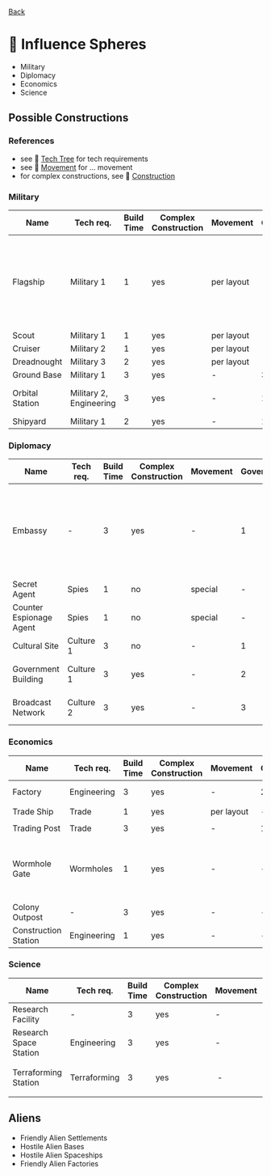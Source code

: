 [Back](https://github.com/haslo/space4x/blob/master/readme.md)

# :gem: Influence Spheres

* Military
* Diplomacy
* Economics
* Science

## Possible Constructions

### References

* see :satellite: [Tech Tree](https://github.com/haslo/space4x/blob/master/tech_tree.md) for tech requirements
* see :vertical_traffic_light: [Movement](https://github.com/haslo/space4x/blob/master/movement.md) for ... movement
* for complex constructions, see :construction: [Construction](https://github.com/haslo/space4x/blob/master/construction.md)

### Military

| Name | Tech req. | Build Time | Complex Construction | Movement | Government | Science | Special Rules |
|---|---|---|---|---|---|---|---|
| Flagship | Military 1 | 1 | yes | per layout | - | - | get one for free at start of game, only one per player |
| Scout | Military 1 | 1 | yes | per layout | - | - | - |
| Cruiser | Military 2 | 1 | yes | per layout | - | - | - |
| Dreadnought | Military 3 | 2 | yes | per layout | - | - | - |
| Ground Base | Military 1 | 3 | yes | - | 3 | - | - |
| Orbital Station | Military 2, Engineering | 3 | yes | - | 1 | - | only one per hex |
| Shipyard | Military 1 | 2 | yes | - | 1 | - | - |

### Diplomacy

| Name | Tech req. | Build Time | Complex Construction | Movement | Government | Science | Special Rules |
|---|---|---|---|---|---|---|---|
| Embassy | - | 3 | yes | - | 1 | - | only one per player and planet not under player's control |
| Secret Agent | Spies | 1 | no | special | - | - | - |
| Counter Espionage Agent | Spies | 1 | no | special | - | - | - |
| Cultural Site | Culture 1 | 3 | no | - | 1 | - | - |
| Government Building | Culture 1 | 3 | yes | - | 2 | - | only one per hex |
| Broadcast Network | Culture 2 | 3 | yes | - | 3 | - | only one per hex |

### Economics

| Name | Tech req. | Build Time | Complex Construction | Movement | Government | Science | Special Rules |
|---|---|---|---|---|---|---|---|
| Factory | Engineering | 3 | yes | - | 2 | - | see :construction: [Construction](https://github.com/haslo/space4x/blob/master/construction.md) |
| Trade Ship | Trade | 1 | yes | per layout | - | - | see :moneybag: [Trade](https://github.com/haslo/space4x/blob/master/trade.md) |
| Trading Post | Trade | 3 | yes | - | 1 | - | see :moneybag: [Trade](https://github.com/haslo/space4x/blob/master/trade.md) |
| Wormhole Gate | Wormholes | 1 | yes | - | - | - | matching gates (A, B, C, ...) enable movement as if adjacent |
| Colony Outpost | - | 3 | yes | - | -  | 1 | - |
| Construction Station | Engineering | 1 | yes | - | -  | - | - |

### Science

| Name | Tech req. | Build Time | Complex Construction | Movement | Government | Science | Special Rules |
|---|---|---|---|---|---|---|---|
| Research Facility | - | 3 | yes | - | 2 | 3 | - |
| Research Space Station | Engineering | 3 | yes | - | 1 | 3 | - |
| Terraforming Station | Terraforming | 3 | yes | - | - | - | terraforming, see :earth_africa: [Planets](https://github.com/haslo/space4x/blob/master/planets.md) |

## Aliens

* Friendly Alien Settlements
* Hostile Alien Bases
* Hostile Alien Spaceships
* Friendly Alien Factories
